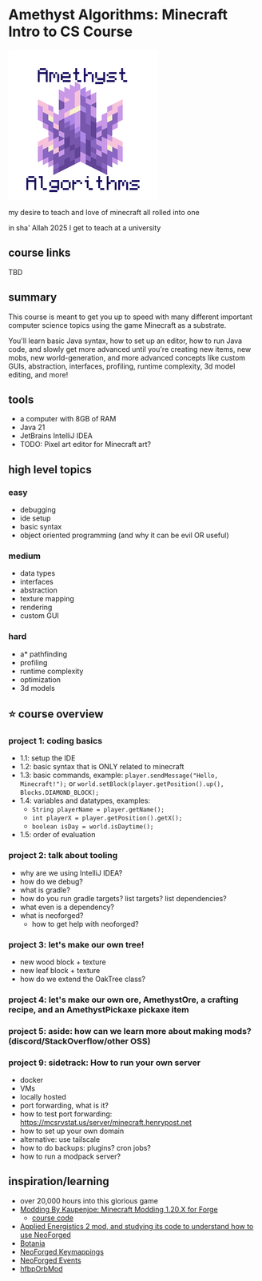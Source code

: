 # Amethyst Algorithms: Minecraft Intro to CS Course

![Amethyst Algorithms](amethyst-algorithms.png)

my desire to teach and love of minecraft all rolled into one

in sha' Allah 2025 I get to teach at a university

## course links

TBD

## summary

This course is meant to get you up to speed with many different important computer science topics using the game Minecraft as a substrate.

You'll learn basic Java syntax, how to set up an editor, how to run Java code, and slowly get more advanced until you're creating new items, new mobs, new world-generation, and more advanced concepts like custom GUIs, abstraction, interfaces, profiling, runtime complexity, 3d model editing, and more!

## tools

- a computer with 8GB of RAM
- Java 21
- JetBrains IntelliJ IDEA
- TODO: Pixel art editor for Minecraft art?

## high level topics

### easy

- debugging
- ide setup
- basic syntax
- object oriented programming (and why it can be evil OR useful)

### medium

- data types
- interfaces
- abstraction
- texture mapping
- rendering
- custom GUI

### hard

- a* pathfinding
- profiling
- runtime complexity
- optimization
- 3d models

## ⭐ course overview

### project 1: coding basics

- 1.1: setup the IDE
- 1.2: basic syntax that is ONLY related to minecraft
- 1.3: basic commands, example: `player.sendMessage("Hello, Minecraft!");` or `world.setBlock(player.getPosition().up(), Blocks.DIAMOND_BLOCK);`
- 1.4: variables and datatypes, examples:
  - `String playerName = player.getName();`
  - `int playerX = player.getPosition().getX();`
  - `boolean isDay = world.isDaytime();`
- 1.5: order of evaluation

### project 2: talk about tooling

- why are we using IntelliJ IDEA?
- how do we debug?
- what is gradle?
- how do you run gradle targets? list targets? list dependencies?
- what even is a dependency?
- what is neoforged?
  - how to get help with neoforged?

### project 3: let's make our own tree!

- new wood block + texture
- new leaf block + texture
- how do we extend the OakTree class?

### project 4: let's make our own ore, AmethystOre, a crafting recipe, and an AmethystPickaxe pickaxe item

### project 5: aside: how can we learn more about making mods? (discord/StackOverflow/other OSS)

### project 9: sidetrack: How to run your own server

- docker
- VMs
- locally hosted
- port forwarding, what is it?
- how to test port forwarding: https://mcsrvstat.us/server/minecraft.henrypost.net
- how to set up your own domain
- alternative: use tailscale
- how to do backups: plugins? cron jobs?
- how to run a modpack server?

## inspiration/learning
- over 20,000 hours into this glorious game
- [Modding By Kaupenjoe: Minecraft Modding 1.20.X for Forge](https://www.udemy.com/course/minecraft-modding-120x-for-forge)
  - [course code](https://github.com/Kaupenjoe/Forge-Course-1.20.X)
- [Applied Energistics 2 mod, and studying its code to understand how to use NeoForged](https://github.com/AppliedEnergistics/Applied-Energistics-2)
- [Botania](https://github.com/VazkiiMods/Botania)
- [NeoForged Keymappings](https://docs.neoforged.net/docs/misc/keymappings/)
- [NeoForged Events](https://docs.neoforged.net/docs/concepts/events/#registering-an-event-handler)
- [hfbpOrbMod](https://github.com/meltingscales/hfbpOrbMod)

